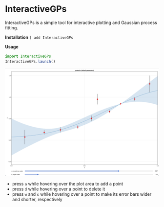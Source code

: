 # InteractiveGPs

InteractiveGPs is a simple tool for interactive plotting and Gaussian process fitting.

__Installation__
`] add InteractiveGPs`


__Usage__
```julia
import InteractiveGPs
InteractiveGPs.launch()
```

![](docs/screenshot.png)

- press `a` while hovering over the plot area to add a point
- press `d` while hovering over a point to delete it
- press `w` and `s` while hovering over a point to make its error bars wider and shorter, respectively
